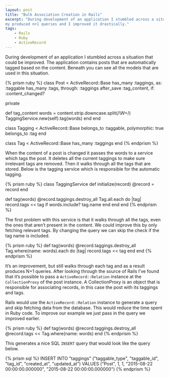 ```yaml
---
layout: post
title: "Bulk Association Creation in Rails"
excerpt: "During development of an application I stumbled across a situation where
my produced n+1 queries and I improved it drastically."
tags:
    - Rails
    - Ruby
    - ActiveRecord
---
```


During development of an application I stumbled across a situation that could be
improved. The application contains posts that are automatically tagged based on
the content. Beneath you can see all the models that are used in this situation.

{% prism ruby %}
class Post < ActiveRecord::Base
  has_many :taggings, as: :taggable
  has_many :tags, through: :taggings
  after_save :tag_content, if: :content_changed?

  private

  def tag_content
    words = content.strip.downcase.split(/\W+/)
    TaggingService.new(self).tag(words)
  end
end

class Tagging < ActiveRecord::Base
  belongs_to :taggable, polymorphic: true
  belongs_to :tag
end

class Tag < ActiveRecord::Base
  has_many :taggings
end
{% endprism %}

When the content of a post is changed it passes the words to a service which
tags the post. It deletes all the current taggings to make sure irrelevant tags
are removed. Then it walks through all the tags that are stored. Below is the
tagging service which is responsible for the automatic tagging.

{% prism ruby %}
class TaggingService
  def initialize(record)
    @record = record
  end

  def tag(words)
    @record.taggings.destroy_all
    Tag.all.each do |tag|
      record.tags << tag if words.include? tag.name
    end
  end
end
{% endprism %}

The first problem with this service is that it walks through all the tags, even
the ones that aren’t present in the content. We could improve this by only
fetching relevant tags. By changing the query we can skip the check if the tag
name is included.

{% prism ruby %}
def tag(words)
  @record.taggings.destroy_all
  Tag.where(name: words).each do |tag|
    record.tags << tag
  end
end
{% endprism %}

It’s an improvement, but still walks through each tag and as a result produces
N+1 queries. After looking through the source of Rails I’ve found that it’s
possible to pass a `ActiveRecord::Relation` instance at the `CollectionProxy` of
the post instance. A CollectionProxy is an object that is responsible for
associating records, in this case the post with its taggings and tags.

Rails would use the `ActiveRecord::Relation` instance to generate a query and
skip fetching data from the database. This would reduce the time spent in Ruby
code. To improve our example we just pass in the query we improved earlier.

{% prism ruby %}
def tag(words)
  @record.taggings.destroy_all
  @record.tags << Tag.where(name: words)
end
{% endprism %}

This generates a nice SQL `INSERT` query that would look like the query below.

{% prism sql %}
INSERT INTO "taggings" ("taggable_type", "taggable_id", "tag_id", "created_at", "updated_at")
VALUES ("Post", 1, 1, "2015-08-22 00:00:00.000000", "2015-08-22 00:00:00.000000")
{% endprism %}

